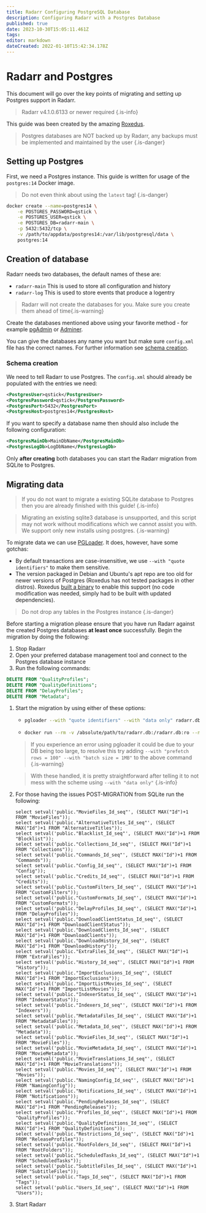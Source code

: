 ```yaml
---
title: Radarr Configuring PostgreSQL Database
description: Configuring Radarr with a Postgres Database
published: true
date: 2023-10-30T15:05:11.461Z
tags: 
editor: markdown
dateCreated: 2022-01-10T15:42:34.178Z
---
```


# Radarr and Postgres

This document will go over the key points of migrating and setting up Postgres support in Radarr.

> Radarr v4.1.0.6133 or newer required
{.is-info}

This guide was been created by the amazing [Roxedus](https://github.com/Roxedus).

> Postgres databases are NOT backed up by Radarr, any backups must be implemented and maintained by the user
{.is-danger}

## Setting up Postgres

 First, we need a Postgres instance. This guide is written for usage of the `postgres:14` Docker image.

 > Do not even think about using the `latest` tag! {.is-danger}

```bash
docker create --name=postgres14 \
    -e POSTGRES_PASSWORD=qstick \
    -e POSTGRES_USER=qstick \
    -e POSTGRES_DB=radarr-main \
    -p 5432:5432/tcp \
    -v /path/to/appdata/postgres14:/var/lib/postgresql/data \
    postgres:14
```

## Creation of database

Radarr needs two databases, the default names of these are:

- `radarr-main`   This is used to store all configuration and history
- `radarr-log`    This is used to store events that produce a logentry

> Radarr will not create the databases for you. Make sure you create them ahead of time{.is-warning}

Create the databases mentioned above using your favorite method - for example [pgAdmin](https://www.pgadmin.org/) or [Adminer](https://www.adminer.org/).

You can give the databases any name you want but make sure `config.xml` file has the correct names. For further information see [schema creation](/radarr/postgres-setup#schema-creation).

### Schema creation

 We need to tell Radarr to use Postgres. The `config.xml` should already be populated with the entries we need:

```xml
<PostgresUser>qstick</PostgresUser>
<PostgresPassword>qstick</PostgresPassword>
<PostgresPort>5432</PostgresPort>
<PostgresHost>postgres14</PostgresHost>
```

If you want to specify a database name then should also include the following configuration:

```xml
<PostgresMainDb>MainDbName</PostgresMainDb>
<PostgresLogDb>LogDbName</PostgresLogDb>
```

Only **after creating** both databases you can start the Radarr migration from SQLite to Postgres.

## Migrating data

> If you do not want to migrate a existing SQLite database to Postgres then you are already finished with this guide! {.is-info}

> Migrating an existing sqlite3 database is unsupported, and this script may not work without modifications which we cannot assist you with. We support only new installs using postgres. {.is-warning}

To migrate data we can use [PGLoader](https://github.com/dimitri/pgloader). It does, however, have some gotchas:

- By default transactions are case-insensitive, we use `--with "quote identifiers"` to make them sensitive.
- The version packaged in Debian and Ubuntu's apt repo are too old for newer versions of Postgres (Roxedus has not tested packages in other distros).
  Roxedus [built a binary](https://github.com/Roxedus/Pgloader-bin) to enable this support (no code modification was needed, simply had to be built with updated dependencies).

> Do not drop any tables in the Postgres instance {.is-danger}

Before starting a migration please ensure that you have run Radarr against the created Postgres databases **at least once** successfully. Begin the migration by doing the following:

1. Stop Radarr
1. Open your preferred database management tool and connect to the Postgres database instance
1. Run the following commands:

```SQL
DELETE FROM "QualityProfiles";
DELETE FROM "QualityDefinitions";
DELETE FROM "DelayProfiles";
DELETE FROM "Metadata";
```

1. Start the migration by using either of these options:

    - ```bash
      pgloader --with "quote identifiers" --with "data only" radarr.db 'postgresql://qstick:qstick@localhost/radarr-main'
      ```

    - ```bash
      docker run --rm -v /absolute/path/to/radarr.db:/radarr.db:ro --network=host ghcr.io/roxedus/pgloader --with "quote identifiers" --with "data only" /radarr.db "postgresql://qstick:qstick@localhost/radarr-main"
      ```

    > If you experience an error using pgloader it could be due to your DB being too large, to resolve this try adding `--with "prefetch rows = 100" --with "batch size = 1MB"` to the above command
    {.is-warning}

    > With these handled, it is pretty straightforward after telling it to not mess with the scheme using `--with "data only"`
    {.is-info}

2. For those having the issues POST-MIGRATION from SQLite run the following:

    ```postgres
    select setval('public."MovieFiles_Id_seq"', (SELECT MAX("Id")+1 FROM "MovieFiles"));
    select setval('public."AlternativeTitles_Id_seq"', (SELECT MAX("Id")+1 FROM "AlternativeTitles"));
    select setval('public."Blacklist_Id_seq"', (SELECT MAX("Id")+1 FROM "Blocklist"));
    select setval('public."Collections_Id_seq"', (SELECT MAX("Id")+1 FROM "Collections"));
    select setval('public."Commands_Id_seq"', (SELECT MAX("Id")+1 FROM "Commands"));
    select setval('public."Config_Id_seq"', (SELECT MAX("Id")+1 FROM "Config"));
    select setval('public."Credits_Id_seq"', (SELECT MAX("Id")+1 FROM "Credits"));
    select setval('public."CustomFilters_Id_seq"', (SELECT MAX("Id")+1 FROM "CustomFilters"));
    select setval('public."CustomFormats_Id_seq"', (SELECT MAX("Id")+1 FROM "CustomFormats"));
    select setval('public."DelayProfiles_Id_seq"', (SELECT MAX("Id")+1 FROM "DelayProfiles"));
    select setval('public."DownloadClientStatus_Id_seq"', (SELECT MAX("Id")+1 FROM "DownloadClientStatus"));
    select setval('public."DownloadClients_Id_seq"', (SELECT MAX("Id")+1 FROM "DownloadClients"));
    select setval('public."DownloadHistory_Id_seq"', (SELECT MAX("Id")+1 FROM "DownloadHistory"));
    select setval('public."ExtraFiles_Id_seq"', (SELECT MAX("Id")+1 FROM "ExtraFiles"));
    select setval('public."History_Id_seq"', (SELECT MAX("Id")+1 FROM "History"));
    select setval('public."ImportExclusions_Id_seq"', (SELECT MAX("Id")+1 FROM "ImportExclusions"));
    select setval('public."ImportListMovies_Id_seq"', (SELECT MAX("Id")+1 FROM "ImportListMovies"));
    select setval('public."IndexerStatus_Id_seq"', (SELECT MAX("Id")+1 FROM "IndexerStatus"));
    select setval('public."Indexers_Id_seq"', (SELECT MAX("Id")+1 FROM "Indexers"));
    select setval('public."MetadataFiles_Id_seq"', (SELECT MAX("Id")+1 FROM "MetadataFiles"));
    select setval('public."Metadata_Id_seq"', (SELECT MAX("Id")+1 FROM "Metadata"));
    select setval('public."MovieFiles_Id_seq"', (SELECT MAX("Id")+1 FROM "MovieFiles"));
    select setval('public."MovieMetadata_Id_seq"', (SELECT MAX("Id")+1 FROM "MovieMetadata"));
    select setval('public."MovieTranslations_Id_seq"', (SELECT MAX("Id")+1 FROM "MovieTranslations"));
    select setval('public."Movies_Id_seq"', (SELECT MAX("Id")+1 FROM "Movies"));
    select setval('public."NamingConfig_Id_seq"', (SELECT MAX("Id")+1 FROM "NamingConfig"));
    select setval('public."Notifications_Id_seq"', (SELECT MAX("Id")+1 FROM "Notifications"));
    select setval('public."PendingReleases_Id_seq"', (SELECT MAX("Id")+1 FROM "PendingReleases"));
    select setval('public."Profiles_Id_seq"', (SELECT MAX("Id")+1 FROM "QualityProfiles"));
    select setval('public."QualityDefinitions_Id_seq"', (SELECT MAX("Id")+1 FROM "QualityDefinitions"));
    select setval('public."Restrictions_Id_seq"', (SELECT MAX("Id")+1 FROM "ReleaseProfiles"));
    select setval('public."RootFolders_Id_seq"', (SELECT MAX("Id")+1 FROM "RootFolders"));
    select setval('public."ScheduledTasks_Id_seq"', (SELECT MAX("Id")+1 FROM "ScheduledTasks"));
    select setval('public."SubtitleFiles_Id_seq"', (SELECT MAX("Id")+1 FROM "SubtitleFiles"));
    select setval('public."Tags_Id_seq"', (SELECT MAX("Id")+1 FROM "Tags"));
    select setval('public."Users_Id_seq"', (SELECT MAX("Id")+1 FROM "Users"));
    ```

3. Start Radarr
